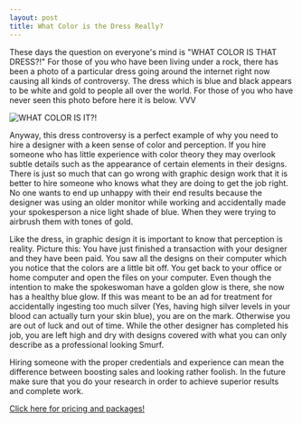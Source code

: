 ```yaml
---
layout: post
title: What Color is the Dress Really?
---
```


  These days the question on everyone's mind is "WHAT COLOR IS THAT DRESS?!"
For those of you who have been living under a rock, there has been a photo of a particular dress going around the internet right now causing all kinds of controversy. The dress which is blue and black appears to be white and gold to people all over the world. For those of you who have never seen this photo before here it is below. VVV

![WHAT COLOR IS IT?!](http://i.kinja-img.com/gawker-media/image/upload/s--T63VAES7--/bielunqh8ydosgdpwmnj.jpg "I see it blue and black")

  Anyway, this dress controversy is a perfect example of why you need to hire a designer with a keen sense of color and perception. If you hire someone who has little experience with color theory they may overlook subtle details such as the appearance of certain elements in their designs. There is just so much that can go wrong with graphic design work that it is better to hire someone who knows what they are doing to get the job right. No one wants to end up unhappy with their end results because the designer was using an older monitor while working and accidentally made your spokesperson a nice light shade of blue. When they were trying to airbrush them with tones of gold.

  Like the dress, in graphic design it is important to know that perception is reality. Picture this: You have just finished a transaction with your designer and they have been paid. You saw all the designs on their computer which you notice that the colors are a little bit off. You get back to your office or home computer and open the files on your computer. Even though the intention to make the spokeswoman have a golden glow is there, she now has a healthy blue glow. If this was meant to be an ad for treatment for accidentally ingesting too much silver (Yes, having high silver levels in your blood can actually turn your skin blue), you are on the mark. Otherwise you are out of luck and out of time. While the other designer has completed his job, you are left high and dry with designs covered with what you can only describe as a professional looking Smurf.

  Hiring someone with the proper credentials and experience can mean the difference between boosting sales and looking rather foolish. In the future make sure that you do your research in order to achieve superior results and complete work. 

[Click here for pricing and packages!](http://rickydelgado.me/Pricing)
